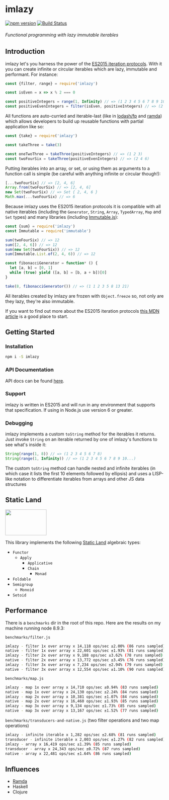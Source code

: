 # imlazy

[![npm version](https://badge.fury.io/js/imlazy.svg)](https://badge.fury.io/js/imlazy)
[![Build Status](https://travis-ci.org/benji6/imlazy.svg?branch=master)](https://travis-ci.org/benji6/imlazy)

###### Functional programming with lazy immutable iterables

## Introduction

imlazy let's you harness the power of the [ES2015 iteration protocols](https://developer.mozilla.org/en-US/docs/Web/JavaScript/Reference/Iteration_protocols). With it you can create infinite or circular iterables which are lazy, immutable and performant. For instance:

```js
const {filter, range} = require('imlazy')

const isEven = x => x % 2 === 0

const positiveIntegers = range(1, Infinity) // => (1 2 3 4 5 6 7 8 9 10...)
const positiveEvenIntegers = filter(isEven, positiveIntegers) // => (2 4 6 8 10 12 14 16 18 20...)
```

All functions are auto-curried and iterable-last (like in [lodash/fp](https://github.com/lodash/lodash/wiki/FP-Guide) and [ramda](http://ramdajs.com/)) which allows developers to build up reusable functions with partial application like so:

```js
const {take} = require('imlazy')

const takeThree = take(3)

const oneTwoThree = takeThree(positiveIntegers) // => (1 2 3)
const twoFourSix = takeThree(positiveEvenIntegers) // => (2 4 6)
```

Putting iterables into an array, or set, or using them as arguments to a function call is simple (be careful with anything infinite or circular though!):

```js
[...twoFourSix] // => [2, 4, 6]
Array.from(twoFourSix) // => [2, 4, 6]
new Set(twoFourSix) // => Set { 2, 4, 6 }
Math.max(...twoFourSix) // => 6
```

Because imlazy uses the ES2015 iteration protocols it is compatible with all native iterables (including the `Generator`, `String`, `Array`, `TypedArray`, `Map` and `Set` types) and many libraries (including [Immutable.js](https://github.com/facebook/immutable-js)):

```js
const {sum} = require('imlazy')
const Immutable = require('immutable')

sum(twoFourSix) // => 12
sum([2, 4, 6]) // => 12
sum(new Set(twoFourSix)) // => 12
sum(Immutable.List.of(2, 4, 6)) // => 12

const fibonacciGenerator = function* () {
  let [a, b] = [0, 1]
  while (true) yield ([a, b] = [b, a + b])[0]
}

take(8, fibonacciGenerator()) // => (1 1 2 3 5 8 13 21)
```

All iterables created by imlazy are frozen with `Object.freeze` so, not only are they lazy, they're also immutable.

If you want to find out more about the ES2015 iteration protocols [this MDN article](https://developer.mozilla.org/en-US/docs/Web/JavaScript/Reference/Iteration_protocols) is a good place to start.

## Getting Started

### Installation

```sh
npm i -S imlazy
```

### API Documentation

API docs can be found [here](https://benji6.github.io/imlazy).

### Support

imlazy is written in ES2015 and will run in any environment that supports that specification. If using in Node.js use version 6 or greater.

### Debugging

imlazy implements a custom `toString` method for the iterables it returns. Just invoke `String` on an iterable returned by one of imlazy's functions to see what's inside it:

```js
String(range(1, 8)) // => (1 2 3 4 5 6 7 8)
String(range(1, Infinity)) // => (1 2 3 4 5 6 7 8 9 10...)
```

The custom `toString` method can handle nested and infinite iterables (in which case it lists the first 10 elements followed by ellipsis) and uses a LISP-like notation to differentiate iterables from arrays and other JS data structures

## Static Land

<a href="https://github.com/rpominov/static-land"><img width="131" height="82" src="https://raw.githubusercontent.com/rpominov/static-land/master/logo/logo.png" /></a>

This library implements the following [Static Land](https://github.com/rpominov/static-land) algebraic types:
- `Functor`
  - `Apply`
    - `Applicative`
    - `Chain`
      - `Monad`
- `Foldable`
- `Semigroup`
  - `Monoid`
- `Setoid`

## Performance

There is a `benchmarks` dir in the root of this repo. Here are the results on my machine running node 8.9.3:

`benchmarks/filter.js`
```sh
imlazy - filter 1x over array x 14,118 ops/sec ±2.00% (86 runs sampled)
native - filter 1x over array x 22,601 ops/sec ±1.93% (81 runs sampled)
imlazy - filter 2x over array x 9,188 ops/sec ±3.62% (78 runs sampled)
native - filter 2x over array x 13,772 ops/sec ±3.45% (76 runs sampled)
imlazy - filter 3x over array x 7,234 ops/sec ±2.94% (79 runs sampled)
native - filter 3x over array x 12,554 ops/sec ±1.10% (90 runs sampled)
```

`benchmarks/map.js`
```sh
imlazy - map 1x over array x 14,710 ops/sec ±0.94% (83 runs sampled)
native - map 1x over array x 24,130 ops/sec ±2.24% (84 runs sampled)
imlazy - map 2x over array x 10,381 ops/sec ±1.07% (84 runs sampled)
native - map 2x over array x 16,460 ops/sec ±1.93% (85 runs sampled)
imlazy - map 3x over array x 9,134 ops/sec ±1.73% (85 runs sampled)
native - map 3x over array x 13,167 ops/sec ±1.52% (77 runs sampled)
```

`benchmarks/transducers-and-native.js` (two filter operations and two map operations)
```sh
imlazy - infinite iterable x 1,282 ops/sec ±2.68% (81 runs sampled)
transducer - infinite iterable x 2,003 ops/sec ±1.27% (82 runs sampled)
imlazy - array x 16,419 ops/sec ±1.39% (85 runs sampled)
transducer - array x 24,343 ops/sec ±0.72% (87 runs sampled)
native - array x 22,481 ops/sec ±1.64% (86 runs sampled)
```

## Influences

- [Ramda](https://github.com/ramda/ramda)
- Haskell
- Clojure

